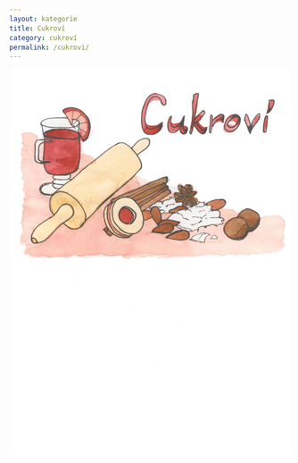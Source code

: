 ```yaml
---
layout: kategorie 
title: Cukroví
category: cukroví
permalink: /cukrovi/
---
```


<img src="/assets/img/cukrovi.jpg" alt="{{ page.title }}" class="img-responsive"/>
